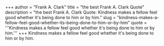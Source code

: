+++
author = "Frank A. Clark"
title = "the best Frank A. Clark Quote"
description = "the best Frank A. Clark Quote: Kindness makes a fellow feel good whether it's being done to him or by him."
slug = "kindness-makes-a-fellow-feel-good-whether-its-being-done-to-him-or-by-him"
quote = '''Kindness makes a fellow feel good whether it's being done to him or by him.'''
+++
Kindness makes a fellow feel good whether it's being done to him or by him.
